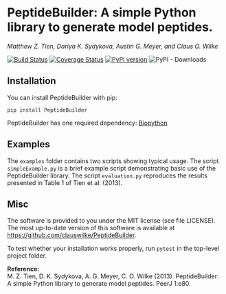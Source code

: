 # PeptideBuilder: A simple Python library to generate model peptides.

*Matthew Z. Tien, Dariya K. Sydykova, Austin G. Meyer, and Claus O. Wilke*

[![Build Status](https://travis-ci.org/clauswilke/PeptideBuilder.svg?branch=master)](https://travis-ci.org/clauswilke/PeptideBuilder)
[![Coverage Status](https://img.shields.io/codecov/c/github/clauswilke/PeptideBuilder/master.svg)](https://codecov.io/github/clauswilke/PeptideBuilder?branch=master)
[![PyPI version](https://badge.fury.io/py/PeptideBuilder.svg)](https://badge.fury.io/py/PeptideBuilder)
![PyPI - Downloads](https://img.shields.io/pypi/dm/PeptideBuilder)

## Installation

You can install PeptideBuilder with pip:
```
pip install PeptideBuilder
```
PeptideBuilder has one required dependency: [Biopython](https://pypi.org/project/biopython/)


## Examples

The `examples` folder contains two scripts showing typical usage. The script `simpleExample.py` is a brief example script demonstrating
basic use of the PeptideBuilder library. The script `evaluation.py` reproduces the results presented in Table 1 of Tien et al. (2013).

## Misc

The software is provided to you under the MIT license (see file LICENSE).
The most up-to-date version of this software is available at
https://github.com/clauswilke/PeptideBuilder.

To test whether your installation works properly, run `pytest` in the top-level project folder.

**Reference:**  
M. Z. Tien, D. K. Sydykova, A. G. Meyer, C. O. Wilke (2013). PeptideBuilder:
A simple Python library to generate model peptides. PeerJ 1:e80.
